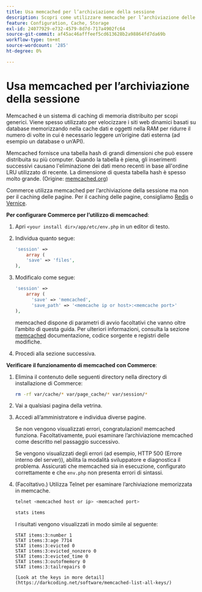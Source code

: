 ```yaml
---
title: Usa memcached per l’archiviazione della sessione
description: Scopri come utilizzare memcache per l’archiviazione delle sessioni di Commerce.
feature: Configuration, Cache, Storage
exl-id: 24077929-e732-4579-8d7d-717a4902fc64
source-git-commit: af45ac46afffeef5cd613628b2a98864fd7da69b
workflow-type: tm+mt
source-wordcount: '285'
ht-degree: 0%

---
```


# Usa memcached per l’archiviazione della sessione

Memcached è un sistema di caching di memoria distribuito per scopi generici. Viene spesso utilizzato per velocizzare i siti web dinamici basati su database memorizzando nella cache dati e oggetti nella RAM per ridurre il numero di volte in cui è necessario leggere un’origine dati esterna (ad esempio un database o un’API).

Memcached fornisce una tabella hash di grandi dimensioni che può essere distribuita su più computer. Quando la tabella è piena, gli inserimenti successivi causano l&#39;eliminazione dei dati meno recenti in base all&#39;ordine LRU utilizzato di recente. La dimensione di questa tabella hash è spesso molto grande. (Origine: [memcached.org](https://www.memcached.org/))

Commerce utilizza memcached per l’archiviazione della sessione ma non per il caching delle pagine. Per il caching delle pagine, consigliamo [Redis](../cache/redis-pg-cache.md) o [Vernice](../cache/config-varnish.md).

**Per configurare Commerce per l’utilizzo di memcached**:

1. Apri `<your install dir>/app/etc/env.php` in un editor di testo.
1. Individua quanto segue:

   ```php
   'session' =>
       array (
       'save' => 'files',
   ),
   ```

1. Modificalo come segue:

   ```php
   'session' =>
       array (
         'save' => 'memcached',
         'save_path' => '<memcache ip or host>:<memcache port>'
   ),
   ```

   memcached dispone di parametri di avvio facoltativi che vanno oltre l’ambito di questa guida. Per ulteriori informazioni, consulta la sezione [memcached](https://www.php.net/manual/en/memcached.sessions.php) documentazione, codice sorgente e registri delle modifiche.

1. Procedi alla sezione successiva.

**Verificare il funzionamento di memcached con Commerce**:

1. Elimina il contenuto delle seguenti directory nella directory di installazione di Commerce:

   ```bash
   rm -rf var/cache/* var/page_cache/* var/session/*
   ```

1. Vai a qualsiasi pagina della vetrina.

1. Accedi all’amministratore e individua diverse pagine.

   Se non vengono visualizzati errori, congratulazioni! memcached funziona. Facoltativamente, puoi esaminare l’archiviazione memcached come descritto nel passaggio successivo.

   Se vengono visualizzati degli errori (ad esempio, HTTP 500 (Errore interno del server)), abilita la modalità sviluppatore e diagnostica il problema. Assicurati che memcached sia in esecuzione, configurato correttamente e che `env.php` non presenta errori di sintassi.

1. (Facoltativo.) Utilizza Telnet per esaminare l’archiviazione memorizzata in memcache.

   ```bash
   telnet <memcached host or ip> <memcached port>
   ```

   ```bash
   stats items
   ```

   I risultati vengono visualizzati in modo simile al seguente:

   ```terminal
   STAT items:3:number 1
   STAT items:3:age 7714
   STAT items:3:evicted 0
   STAT items:3:evicted_nonzero 0
   STAT items:3:evicted_time 0
   STAT items:3:outofmemory 0
   STAT items:3:tailrepairs 0
   
   [Look at the keys in more detail](https://darkcoding.net/software/memcached-list-all-keys/)
   ```
